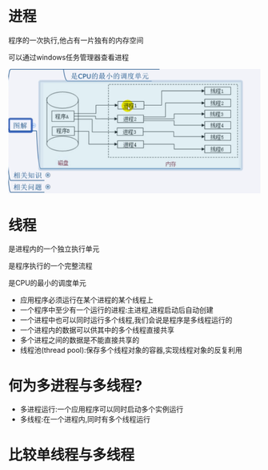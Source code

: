 <h1>进程</h1>

程序的一次执行,他占有一片独有的内存空间

可以通过windows任务管理器查看进程

![](进程与线程.assets/xiancheng.png)



<h1>线程</h1>

是进程内的一个独立执行单元

是程序执行的一个完整流程

是CPU的最小的调度单元

* 应用程序必须运行在某个进程的某个线程上
* 一个程序中至少有一个运行的进程:主进程,进程启动后自动创建
* 一个进程中也可以同时运行多个线程,我们会说是程序是多线程运行的
* 一个进程内的数据可以供其中的多个线程直接共享
* 多个进程之间的数据是不能直接共享的
* 线程池(thread pool):保存多个线程对象的容器,实现线程对象的反复利用



<h1>何为多进程与多线程?</h1>

* 多进程运行:一个应用程序可以同时启动多个实例运行
* 多线程:在一个进程内,同时有多个线程运行

<h1>比较单线程与多线程</h1>